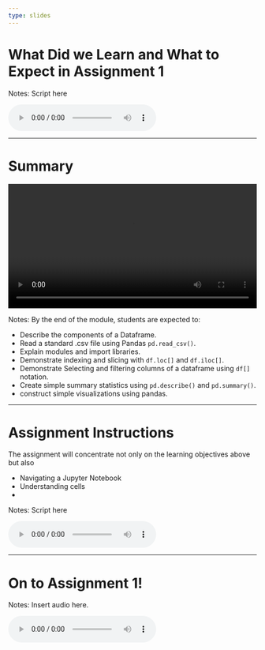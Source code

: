 ```yaml
---
type: slides
---
```


# What Did we Learn and What to Expect in Assignment 1

Notes: Script here
<html>
<audio controls >
  <source src="placeholder_audio.mp3" />
</audio></html>

---

# Summary  

<html>
<video style="display:block; margin: 0 auto;" width="100%" height="auto" controls >
  <source src="sample_video.mp4" type="video/mp4">
Your browser does not support the video tag.
</video></html>

Notes:
By the end of the module, students are expected to:
- Describe the components of a Dataframe.
- Read a standard .csv file using Pandas `pd.read_csv()`.
- Explain modules and import libraries.
- Demonstrate indexing and slicing with `df.loc[]` and `df.iloc[]`.
- Demonstrate Selecting and filtering columns of a dataframe using `df[]` notation.
- Create simple summary statistics using `pd.describe()` and `pd.summary()`.
- construct simple visualizations using pandas.

---

# Assignment Instructions

The assignment will concentrate not only on the learning objectives above but also

- Navigating a Jupyter Notebook
- Understanding cells
- 

Notes: Script here
<html>
<audio controls >
  <source src="placeholder_audio.mp3" />
</audio></html>

---

# On to Assignment 1!

Notes: Insert audio here.

<html>
<audio controls >
  <source src="placeholder_audio.mp3" />
</audio></html>
